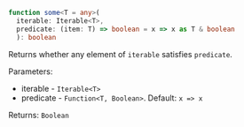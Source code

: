 ```typescript
function some<T = any>(
  iterable: Iterable<T>,
  predicate: (item: T) => boolean = x => x as T & boolean
  ): boolean
```

Returns whether any element of `iterable` satisfies `predicate`.

Parameters:
* iterable - `Iterable<T>`
* predicate - `Function<T, Boolean>`. Default: `x => x`

Returns: `Boolean`

